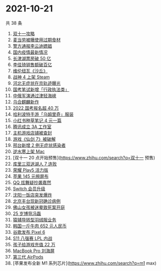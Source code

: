 # 2021-10-21

共 38 条

<!-- BEGIN ZHIHUSEARCH -->
<!-- 最后更新时间 Thu Oct 21 2021 22:10:53 GMT+0800 (China Standard Time) -->
1. [双十一攻略](https://www.zhihu.com/search?q=双十一)
1. [麦当劳被曝使用过期食材](https://www.zhihu.com/search?q=麦当劳)
1. [警方通报李云迪嫖娼](https://www.zhihu.com/search?q=李云迪)
1. [国内疫情最新情况](https://www.zhihu.com/search?q=国内疫情新增)
1. [长津湖票房破 50 亿](https://www.zhihu.com/search?q=长津湖票房)
1. [李佳琦销售额破百亿](https://www.zhihu.com/search?q=李佳琦销售额)
1. [维伦纽瓦《沙丘》](https://www.zhihu.com/search?q=沙丘)
1. [战神 4 上架 Steam](https://www.zhihu.com/search?q=战神4)
1. [河北无症状在京轨迹曝光](https://www.zhihu.com/search?q=河北无症状)
1. [国考笔试新增「行政执法类」](https://www.zhihu.com/search?q=国考笔试)
1. [中俄军演通过津轻海峡](https://www.zhihu.com/search?q=津轻海峡)
1. [乌合麒麟新作](https://www.zhihu.com/search?q=乌合麒麟)
1. [2022 国考报名超 40 万](https://www.zhihu.com/search?q=国考报名)
1. [哈利波特手游「乌姆里奇」服装](https://www.zhihu.com/search?q=哈利波特魔法觉醒)
1. [小红书种草笔记 4 元一篇](https://www.zhihu.com/search?q=小红书)
1. [腾讯成立 3A 工作室](https://www.zhihu.com/search?q=腾讯)
1. [主机游戏店铺被查封](https://www.zhihu.com/search?q=主机游戏)
1. [游戏《仙剑 7》被破解](https://www.zhihu.com/search?q=仙剑7)
1. [邢台新增 2 例无症状感染者](https://www.zhihu.com/search?q=邢台疫情)
1. [逆水寒上架 Mac](https://www.zhihu.com/search?q=逆水寒)
1. [双十一 20 点开始预售](https://www.zhihu.com/search?q=双十一 预售)
1. [库里三双送湖人 7 连败](https://www.zhihu.com/search?q=库里)
1. [荣耀 Play5 活力版](https://www.zhihu.com/search?q=荣耀)
1. [苹果 145 元擦屏布](https://www.zhihu.com/search?q=擦屏布)
1. [QQ 炫舞疑抄袭嘉然](https://www.zhihu.com/search?q=嘉然)
1. [Switch 会员升级](https://www.zhihu.com/search?q=switch)
1. [沈阳一饭店突发爆炸](https://www.zhihu.com/search?q=沈阳饭店爆炸)
1. [北京丰台现新冠确诊病例](https://www.zhihu.com/search?q=北京确诊)
1. [佛山女孩被迷晕致死案开庭](https://www.zhihu.com/search?q=佛山女孩)
1. [25 岁博导冯磊](https://www.zhihu.com/search?q=冯磊)
1. [猿辅导转型羽绒服业务](https://www.zhihu.com/search?q=猿辅导羽绒服)
1. [韩国一斤牛肉 652 元人民币](https://www.zhihu.com/search?q=韩国牛肉)
1. [谷歌发布 Pixel 6](https://www.zhihu.com/search?q=pixel6)
1. [S11 八强赛 LPL 内战](https://www.zhihu.com/search?q=s11八强赛)
1. [孩子给游戏充值 22 万](https://www.zhihu.com/search?q=游戏充值)
1. [MacBook Pro 刘海屏](https://www.zhihu.com/search?q=macbookpro)
1. [第三代 AirPods](https://www.zhihu.com/search?q=airpods3)
1. [苹果发布全新 M1 系列芯片](https://www.zhihu.com/search?q=m1 max)
<!-- END ZHIHUSEARCH -->
